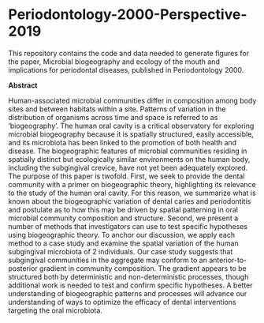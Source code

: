 # Periodontology-2000-Perspective-2019

This repository contains the code and data needed to generate figures for  the paper, Microbial biogeography and ecology of the mouth and implications for periodontal diseases, published in Periodontology 2000.

**Abstract**

Human-associated microbial communities differ in composition among body sites and between habitats within a site. Patterns of variation in the distribution of organisms across time and space is referred to as ‘biogeography’. The human oral cavity is a critical observatory for exploring microbial biogeography because it is spatially structured, easily accessible, and its microbiota has been linked to the promotion of both health and disease. The biogeographic features of microbial communities residing in spatially distinct but ecologically similar environments on the human body, including the subgingival crevice, have not yet been adequately explored. The purpose of this paper is twofold. First, we seek to provide the dental community with a primer on biogeographic theory, highlighting its relevance to the study of the human oral cavity. For this reason, we summarize what is known about the biogeographic variation of dental caries and periodontitis and postulate as to how this may be driven by spatial patterning in oral microbial community composition and structure. Second, we present a number of methods that investigators can use to test specific hypotheses using biogeographic theory. To anchor our discussion, we apply each method to a case study and examine the spatial variation of the human subgingival microbiota of 2 individuals. Our case study suggests that subgingival communities in the aggregate may conform to an anterior-to-posterior gradient in community composition. The gradient appears to be structured both by deterministic and non-deterministic processes, though additional work is needed to test and confirm specific hypotheses. A better understanding of biogeographic patterns and processes will advance our understanding of ways to optimize the efficacy of dental interventions targeting the oral microbiota.

